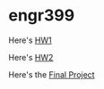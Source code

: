 # engr399

Here's [HW1](https://github.com/rwbot/engr399/blob/master/hw1.md)

Here's [HW2](https://github.com/rwbot/engr399/blob/master/hw2.md)

Here's the [Final Project](https://github.com/rwbot/engr399/blob/master/final.md)
